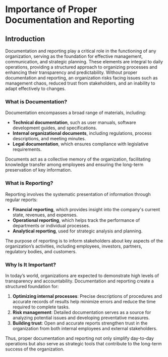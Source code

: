 # Importance of Proper Documentation and Reporting

## Introduction

Documentation and reporting play a critical role in the functioning of any organization, serving as the foundation for effective management, communication, and strategic planning. These elements are integral to daily operations, providing a structured approach to organizing processes and enhancing their transparency and predictability. Without proper documentation and reporting, an organization risks facing issues such as management chaos, reduced trust from stakeholders, and an inability to adapt effectively to changes.

### What is Documentation?

Documentation encompasses a broad range of materials, including:

- **Technical documentation**, such as user manuals, software development guides, and specifications.
- **Internal organizational documents**, including regulations, process descriptions, and meeting minutes.
- **Legal documentation**, which ensures compliance with legislative requirements.

Documents act as a collective memory of the organization, facilitating knowledge transfer among employees and ensuring the long-term preservation of key information.

### What is Reporting?

Reporting involves the systematic presentation of information through regular reports:

- **Financial reporting**, which provides insight into the company's current state, revenues, and expenses.
- **Operational reporting**, which helps track the performance of departments or individual processes.
- **Analytical reporting**, used for strategic analysis and planning.

The purpose of reporting is to inform stakeholders about key aspects of the organization’s activities, including employees, investors, partners, regulatory bodies, and customers.

### Why Is It Important?

In today’s world, organizations are expected to demonstrate high levels of transparency and accountability. Documentation and reporting create a structured foundation for:

1. **Optimizing internal processes**: Precise descriptions of procedures and accurate records of results help minimize errors and reduce the time required to complete tasks.
2. **Risk management**: Detailed documentation serves as a source for analyzing potential issues and developing preventative measures.
3. **Building trust**: Open and accurate reports strengthen trust in the organization from both internal employees and external stakeholders.

Thus, proper documentation and reporting not only simplify day-to-day operations but also serve as strategic tools that contribute to the long-term success of the organization.
